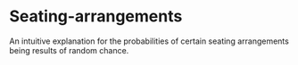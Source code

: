 # Seating-arrangements
An intuitive explanation for the probabilities of certain seating arrangements being results of random chance.
